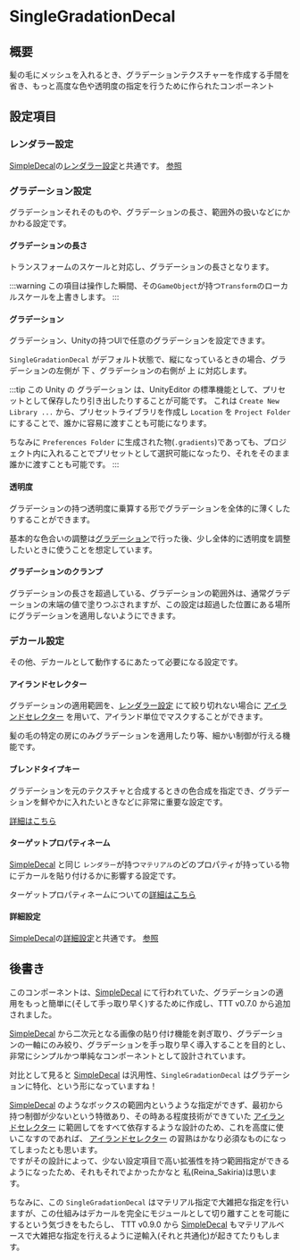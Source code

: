 # SingleGradationDecal

## 概要

髪の毛にメッシュを入れるとき、グラデーションテクスチャーを作成する手間を省き、もっと高度な色や透明度の指定を行うために作られたコンポーネント

## 設定項目

### レンダラー設定

[SimpleDecal](/docs/Reference/SimpleDecal)の[レンダラー設定](/docs/Reference/SimpleDecal#レンダラー設定)と共通です。 [参照](/docs/Reference/SimpleDecal#レンダラー設定)

### グラデーション設定

グラデーションそれそのものや、グラデーションの長さ、範囲外の扱いなどにかかわる設定です。

#### グラデーションの長さ

トランスフォームのスケールと対応し、グラデーションの長さとなります。

:::warning
この項目は操作した瞬間、その`GameObject`が持つ`Transform`のローカルスケールを上書きします。
:::

#### グラデーション

グラデーション、Unityの持つUIで任意のグラデーションを設定できます。

`SingleGradationDecal` がデフォルト状態で、縦になっているときの場合、グラデーションの左側が 下 、グラデーションの右側が 上 に対応します。

:::tip
この Unity の グラデーション は、UnityEditor の標準機能として、プリセットとして保存したり引き出したりすることが可能です。
これは `Create New Library ...` から、プリセットライブラリを作成し `Location` を `Project Folder` にすることで、誰かに容易に渡すことも可能になります。

ちなみに `Preferences Folder` に生成された物(`.gradients`)であっても、プロジェクト内に入れることでプリセットとして選択可能になったり、それをそのまま誰かに渡すことも可能です。
:::

#### 透明度

グラデーションの持つ透明度に乗算する形でグラデーションを全体的に薄くしたりすることができます。

基本的な色合いの調整は[グラデーション](#グラデーション)で行った後、少し全体的に透明度を調整したいときに使うことを想定しています。

#### グラデーションのクランプ

グラデーションの長さを超過している、グラデーションの範囲外は、通常グラデーションの末端の値で塗りつぶされますが、この設定は超過した位置にある場所にグラデーションを適用しないようにできます。

### デカール設定

その他、デカールとして動作するにあたって必要になる設定です。

#### アイランドセレクター

グラデーションの適用範囲を、[レンダラー設定](#レンダラー設定) にて絞り切れない場合に [アイランドセレクター](/docs/Reference/IslandSelector) を用いて、アイランド単位でマスクすることができます。

髪の毛の特定の房にのみグラデーションを適用したり等、細かい制御が行える機能です。

#### ブレンドタイプキー

グラデーションを元のテクスチャと合成するときの色合成を指定でき、グラデーションを鮮やかに入れたいときなどに非常に重要な設定です。

[詳細はこちら](/docs/Reference/Common/BlendTypeKey)

#### ターゲットプロパティネーム

[SimpleDecal](/docs/Reference/SimpleDecal#ターゲットプロパティネーム) と同じ `レンダラー`が持つ`マテリアル`のどのプロパティが持っている物にデカールを貼り付けるかに影響する設定です。

ターゲットプロパティネームについての[詳細はこちら](/docs/Reference/Common/TargetPropertyName)

#### 詳細設定

[SimpleDecal](/docs/Reference/SimpleDecal)の[詳細設定](/docs/Reference/SimpleDecal#詳細設定)と共通です。 [参照](/docs/Reference/SimpleDecal#詳細設定)

## 後書き

このコンポーネントは、[SimpleDecal](/docs/Reference/SimpleDecal) にて行われていた、グラデーションの適用をもっと簡単に(そして手っ取り早く)するために作成し、TTT v0.7.0 から追加されました。

[SimpleDecal](/docs/Reference/SimpleDecal) から二次元となる画像の貼り付け機能を剥ぎ取り、グラデーションの一軸にのみ絞り、グラデーションを手っ取り早く導入することを目的とし、非常にシンプルかつ単純なコンポーネントとして設計されています。

対比として見ると [SimpleDecal](/docs/Reference/SimpleDecal) は汎用性、`SingleGradationDecal` はグラデーションに特化、という形になっていますね！

[SimpleDecal](/docs/Reference/SimpleDecal) のようなボックスの範囲内というような指定ができず、最初から持つ制御が少ないという特徴あり、その時ある程度技術ができていた  [アイランドセレクター](/docs/Reference/IslandSelector) に範囲してをすべて依存するような設計のため、これを高度に使いこなすのであれば、 [アイランドセレクター](/docs/Reference/IslandSelector) の習熟はかなり必須なものになってしまったとも思います。  
ですがその設計によって、少ない設定項目で高い拡張性を持つ範囲指定ができるようになったため、それもそれでよかったかなと 私(Reina_Sakiria)は思います。

ちなみに、この `SingleGradationDecal` はマテリアル指定で大雑把な指定を行いますが、この仕組みはデカールを完全にモジュールとして切り離すことを可能にするという気づきをもたらし、 TTT v0.9.0 から [SimpleDecal](/docs/Reference/SimpleDecal) もマテリアルベースで大雑把な指定を行えるように逆輸入(それと共通化)が起きてたりもします。
